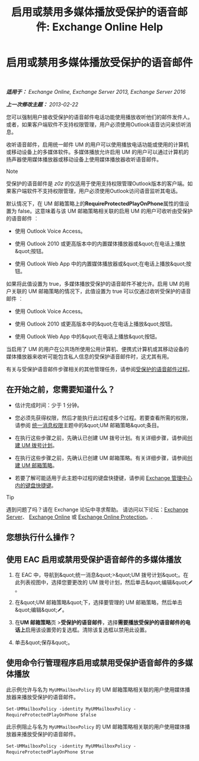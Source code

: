 ﻿---
title: '启用或禁用多媒体播放受保护的语音邮件: Exchange Online Help'
TOCTitle: 启用或禁用多媒体播放受保护的语音邮件
ms:assetid: 3c33370c-4262-42b1-8d83-d61fc7c426cd
ms:mtpsurl: https://technet.microsoft.com/zh-cn/library/Ee423543(v=EXCHG.150)
ms:contentKeyID: 52061337
ms.date: 05/23/2018
mtps_version: v=EXCHG.150
ms.translationtype: MT
---

# 启用或禁用多媒体播放受保护的语音邮件

 

_**适用于：** Exchange Online, Exchange Server 2013, Exchange Server 2016_

_**上一次修改主题：** 2013-02-22_

您可以强制用户接收受保护的语音邮件电话功能使用播放收听他们的邮件发件人。或者，如果客户端软件不支持权限管理，用户必须使用Outlook语音访问来侦听消息。

收听语音邮件，启用统一邮件 UM 的用户可以使用播放电话功能或使用的计算机或移动设备上的多媒体软件。多媒体播放允许启用 UM 的用户可以通过计算机的扬声器使用媒体播放器或移动设备上使用媒体播放器收听语音邮件。

> [!NOTE]
> 受保护的语音邮件是 _z0z_ 的仅适用于使用支持权限管理Outlook版本的客户端。如果客户端软件不支持权限管理，用户必须使用Outlook访问语音监听其电话。


默认情况下，在 UM 邮箱策略上的**RequireProtectedPlayOnPhone**属性的值设置为 false。这意味着与该 UM 邮箱策略相关联的启用 UM 的用户可收听由受保护的语音邮件 ︰

  - 使用 Outlook Voice Access。

  - 使用 Outlook 2010 或更高版本中的内置媒体播放器或\&quot;在电话上播放\&quot;按钮。

  - 使用 Outlook Web App 中的内置媒体播放器或\&quot;在电话上播放\&quot;按钮。

如果将此值设置为 true，多媒体播放受保护的语音邮件不被允许。启用 UM 的用户关联的 UM 邮箱策略的情况下，此值设置为 true 可以仅通过收听受保护的语音邮件 ︰

  - 使用 Outlook Voice Access。

  - 使用 Outlook 2010 或更高版本中的\&quot;在电话上播放\&quot;按钮。

  - 使用 Outlook Web App 中的\&quot;在电话上播放\&quot;按钮。

当启用了 UM 的用户在公共场所使用公用计算机、便携式计算机或其移动设备的媒体播放器来收听可能包含私人信息的受保护语音邮件时，这尤其有用。

有关与受保护语音邮件步骤相关的其他管理任务，请参阅[受保护的语音邮件过程](protected-voice-mail-procedures-exchange-2013-help.md)。

## 在开始之前，您需要知道什么？

  - 估计完成时间：少于 1 分钟。

  - 您必须先获得权限，然后才能执行此过程或多个过程。若要查看所需的权限，请参阅 [统一消息权限](unified-messaging-permissions-exchange-2013-help.md)主题中的\&quot;UM 邮箱策略\&quot;条目。

  - 在执行这些步骤之前，先确认已创建 UM 拨号计划。有关详细步骤，请参阅[创建 UM 拨号计划](create-a-um-dial-plan-exchange-2013-help.md)。

  - 在执行这些步骤之前，先确认已创建 UM 邮箱策略。有关详细步骤，请参阅[创建 UM 邮箱策略](create-a-um-mailbox-policy-exchange-2013-help.md)。

  - 若要了解可能适用于此主题中过程的键盘快捷键，请参阅 [Exchange 管理中心内的键盘快捷键](keyboard-shortcuts-in-the-exchange-admin-center-exchange-online-protection-help.md)。

> [!tip]
> 遇到问题了吗？请在 Exchange 论坛中寻求帮助。 请访问以下论坛：<a href="https://go.microsoft.com/fwlink/p/?linkid=60612">Exchange Server</a>、 <a href="https://go.microsoft.com/fwlink/p/?linkid=267542">Exchange Online</a> 或 <a href="https://go.microsoft.com/fwlink/p/?linkid=285351">Exchange Online Protection</a>。.


## 您想执行什么操作？

## 使用 EAC 启用或禁用受保护语音邮件的多媒体播放

1.  在 EAC 中，导航到\&quot;统一消息\&quot;\>\&quot;UM 拨号计划\&quot;。在此列表视图中，选择您要更改的 UM 拨号计划，然后单击\&quot;编辑\&quot;![编辑图标](images/Bb124582.6f53ccb2-1f13-4c02-bea0-30690e6ea71d(EXCHG.150).gif "编辑图标")。

2.  在\&quot;UM 邮箱策略\&quot;下，选择要管理的 UM 邮箱策略，然后单击\&quot;编辑\&quot;![编辑图标](images/Bb124582.6f53ccb2-1f13-4c02-bea0-30690e6ea71d(EXCHG.150).gif "编辑图标")。

3.  在**UM 邮箱策略**页 \>**受保护的语音邮件**，选择**需要播放受保护的语音邮件的电话上**启用该设置旁的复选框。清除该复选框以禁用此设置。

4.  单击\&quot;保存\&quot;。

## 使用命令行管理程序启用或禁用受保护语音邮件的多媒体播放

此示例允许与名为 `MyUMMailboxPolicy` 的 UM 邮箱策略相关联的用户使用媒体播放器来播放受保护的语音邮件。

    Set-UMMailboxPolicy -identity MyUMMailboxPolicy -RequireProtectedPlayOnPhone $false

此示例阻止与名为 `MyUMMailboxPolicy` 的 UM 邮箱策略相关联的用户使用媒体播放器来播放受保护的语音邮件。

    Set-UMMailboxPolicy -identity MyUMMailboxPolicy -RequireProtectedPlayOnPhone $true

